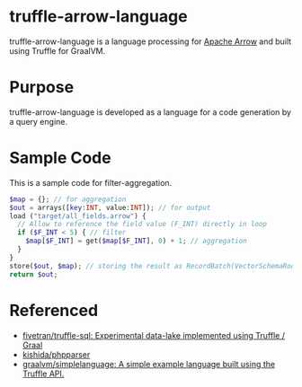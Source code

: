 truffle-arrow-language
======================

truffle-arrow-language is a language processing for [Apache Arrow](https://arrow.apache.org) and built using Truffle for GraalVM.

Purpose
=======
truffle-arrow-language is developed as a language for a code generation by a query engine.

Sample Code
===========
This is a sample code for filter-aggregation.
```php
$map = {}; // for aggregation
$out = arrays([key:INT, value:INT]); // for output
load ("target/all_fields.arrow") {
  // Allow to reference the field value (F_INT) directly in loop
  if ($F_INT < 5) { // filter
    $map[$F_INT] = get($map[$F_INT], 0) + 1; // aggregation
  }
}
store($out, $map); // storing the result as RecordBatch(VectorSchemaRoot)
return $out;
```

Referenced
==========
- [fivetran/truffle-sql: Experimental data-lake implemented using Truffle / Graal ](https://github.com/fivetran/truffle-sql)
- [kishida/phpparser](https://github.com/kishida/phpparser)
- [graalvm/simplelanguage: A simple example language built using the Truffle API.](https://github.com/graalvm/simplelanguage)